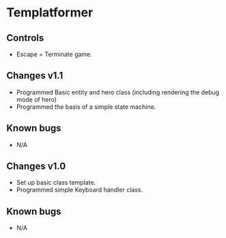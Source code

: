 Templatformer
============
Controls
------------
- Escape = Terminate game.

Changes v1.1
------------
- Programmed Basic entity and hero class (including rendering the debug mode of hero)
- Programmed the basis of a simple state machine.

Known bugs
------------
- N/A

Changes v1.0
------------
- Set up basic class template.
- Programmed simple Keyboard handler class.

Known bugs
------------
- N/A